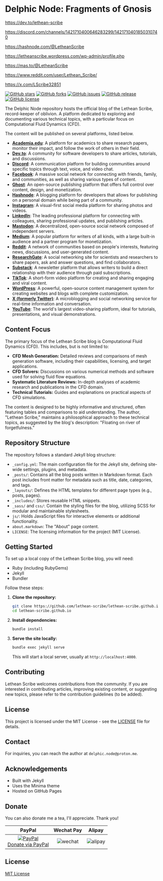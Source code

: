 # Delphic Node: Fragments of Gnosis

https://dev.to/lethean-scribe

https://discord.com/channels/1421710400646283299/1421710401850310740

https://hashnode.com/@LetheanScribe

https://letheanscribe.wordpress.com/wp-admin/profile.php

https://mas.to/@LetheanScribe

https://www.reddit.com/user/Lethean_Scribe/

https://x.com/LScribe32851

[![GitHub stars](https://img.shields.io/github/stars/lethean-scribe/lethean-scribe.github.io.svg)](https://github.com/lethean-scribe/lethean-scribe.github.io/stargazers)
[![GitHub forks](https://img.shields.io/github/forks/lethean-scribe/lethean-scribe.github.io.svg)](https://github.com/lethean-scribe/lethean-scribe.github.io/network)
[![GitHub issues](https://img.shields.io/github/issues/lethean-scribe/lethean-scribe.github.io.svg)](https://github.com/lethean-scribe/lethean-scribe.github.io/issues)
[![GitHub release](https://img.shields.io/github/release/lethean-scribe/lethean-scribe.github.io.svg)](https://github.com/lethean-scribe/lethean-scribe.github.io/releases)
[![GitHub license](https://img.shields.io/badge/license-MIT-blue.svg)](https://raw.githubusercontent.com/lethean-scribe/lethean-scribe.github.io/master/LICENSE)

The Delphic Node repository hosts the official blog of the Lethean Scribe, record-keeper of oblivion. A platform dedicated to exploring and documenting various technical topics, with a particular focus on Computational Fluid Dynamics (CFD). 

The content will be published on several platforms, listed below.

*   **[Academia.edu](https://www.academia.edu/ )**: A platform for academics to share research papers, monitor their impact, and follow the work of others in their field.
*   **[Dev.to](https://dev.to/ )**: A community for software developers to share articles, tutorials, and discussions.
*   **[Discord](https://discord.com/ )**: A communication platform for building communities around specific topics through text, voice, and video chat.
*   **[Facebook](https://www.facebook.com/ )**: A massive social network for connecting with friends, family, and communities, as well as sharing various types of content.
*   **[Ghost](https://ghost.org/ )**: An open-source publishing platform that offers full control over content, design, and monetization.
*   **[Hashnode](https://hashnode.com/ )**: A blogging platform for developers that allows for publishing on a personal domain while being part of a community.
*   **[Instagram](https://www.instagram.com/ )**: A visual-first social media platform for sharing photos and videos.
*   **[LinkedIn](https://www.linkedin.com/ )**: The leading professional platform for connecting with colleagues, sharing professional updates, and publishing articles.
*   **[Mastodon](https://joinmastodon.org/ )**: A decentralized, open-source social network composed of independent servers.
*   **[Medium](https://medium.com/ )**: A popular platform for writers of all kinds, with a large built-in audience and a partner program for monetization.
*   **[Reddit](https://www.reddit.com/ )**: A network of communities based on people's interests, featuring news, discussions, and user-generated content.
*   **[ResearchGate](https://www.researchgate.net/ )**: A social networking site for scientists and researchers to share papers, ask and answer questions, and find collaborators.
*   **[Substack](https://substack.com/ )**: A newsletter platform that allows writers to build a direct relationship with their audience through paid subscriptions.
*   **[TikTok](https://www.tiktok.com/ )**: A short-form video platform for creating and sharing engaging and viral content.
*   **[WordPress](https://wordpress.org/ )**: A powerful, open-source content management system for creating websites and blogs with complete customization.
*   **[X (formerly Twitter)](https://x.com/ )**: A microblogging and social networking service for real-time information and conversation.
*   **[YouTube](https://www.youtube.com/ )**: The world's largest video-sharing platform, ideal for tutorials, presentations, and visual demonstrations.

## Content Focus

The primary focus of the Lethean Scribe blog is Computational Fluid Dynamics (CFD). This includes, but is not limited to:

*   **CFD Mesh Generation:** Detailed reviews and comparisons of mesh generation software, including their capabilities, licensing, and target applications.
*   **CFD Solvers:** Discussions on various numerical methods and software used for solving fluid flow equations.
*   **Systematic Literature Reviews:** In-depth analyses of academic research and publications in the CFD domain.
*   **Technical Tutorials:** Guides and explanations on practical aspects of CFD simulations.

The content is designed to be highly informative and structured, often featuring tables and comparisons to aid understanding. The author, "Lethean Scribe," maintains a philosophical approach to these technical topics, as suggested by the blog's description: "Floating on river of forgetfulness."

## Repository Structure

The repository follows a standard Jekyll blog structure:

*   `_config.yml`: The main configuration file for the Jekyll site, defining site-wide settings, plugins, and metadata.
*   `_posts/`: Contains all the blog posts written in Markdown format. Each post includes front matter for metadata such as title, date, categories, and tags.
*   `_layouts/`: Defines the HTML templates for different page types (e.g., posts, pages).
*   `_includes/`: Stores reusable HTML snippets.
*   `_sass/` and `css/`: Contain the styling files for the blog, utilizing SCSS for modular and maintainable stylesheets.
*   `js/`: Holds JavaScript files for interactive elements or additional functionality.
*   `about.markdown`: The "About" page content.
*   `LICENSE`: The licensing information for the project (MIT License).

## Getting Started

To set up a local copy of the Lethean Scribe blog, you will need:

*   Ruby (including RubyGems)
*   Jekyll
*   Bundler

Follow these steps:

1.  **Clone the repository:**
    ```bash
    git clone https://github.com/lethean-scribe/lethean-scribe.github.io.git
    cd lethean-scribe.github.io
    ```
2.  **Install dependencies:**
    ```bash
    bundle install
    ```
3.  **Serve the site locally:**
    ```bash
    bundle exec jekyll serve
    ```
    This will start a local server, usually at `http://localhost:4000`.

## Contributing

Lethean Scribe welcomes contributions from the community. If you are interested in contributing articles, improving existing content, or suggesting new topics, please refer to the contribution guidelines (to be added).

## License

This project is licensed under the MIT License - see the [LICENSE](LICENSE) file for details.

## Contact

For inquiries, you can reach the author at `delphic.node@proton.me`.

## Acknowledgements

*   Built with Jekyll
*   Uses the Minima theme
*   Hosted on GitHub Pages

## Donate

You can also donate me a tea, I'll appreciate. Thank you!

|                                                                     PayPal                                                                     |                                 Wechat Pay                                  |                                   Alipay                                    |
|:----------------------------------------------------------------------------------------------------------------------------------------------:|:---------------------------------------------------------------------------:|:---------------------------------------------------------------------------:|
| [![PayPal](https://www.paypalobjects.com/webstatic/paypalme/images/pp_logo_small.png)<br>Donate via PayPal ](https://www.paypal.me/lethean-scribe) | ![wechat](http://ww2.sinaimg.cn/large/7011d6cfjw1f3bkdw3bslj206z06q3z6.jpg) | ![alipay](http://ww2.sinaimg.cn/large/7011d6cfjw1f3bk8ikzoij20740743z5.jpg) |

## License

[MIT License](https://github.com/lethean-scribe/lethean-scribe.github.io/blob/master/LICENSE.md)

